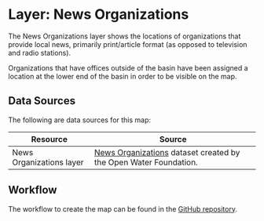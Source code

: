 # Layer: News Organizations

The News Organizations layer shows the locations of organizations
that provide local news, primarily print/article format (as opposed to television and radio stations).

Organizations that have offices outside of the basin have been assigned a location
at the lower end of the basin in order to be visible on the map.

## Data Sources

The following are data sources for this map:

| **Resource** | **Source** |
| -- | -- |
| News Organizations layer | [News Organizations](https://data.openwaterfoundation.org/state/co/owf/news-orgs/) dataset created by the Open Water Foundation. |

## Workflow

The workflow to create the map can be found in the [GitHub repository](https://github.com/OpenWaterFoundation/owf-infomapper-poudre/tree/master/workflow/BasinEntities/Education-Organizations).

